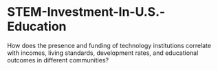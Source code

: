 # STEM-Investment-In-U.S.-Education
How does the presence and funding of technology institutions correlate with incomes, living standards, development rates, and educational outcomes in different communities?
